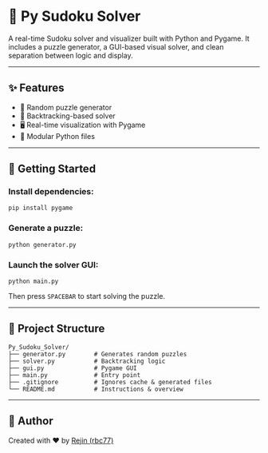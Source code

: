 # 🧩 Py Sudoku Solver

A real-time Sudoku solver and visualizer built with Python and Pygame. It includes a puzzle generator, a GUI-based visual solver, and clean separation between logic and display.

---

## ✨ Features

- 🔢 Random puzzle generator
- 🧠 Backtracking-based solver
- 🖥️ Real-time visualization with Pygame
- 📁 Modular Python files

---

## 🚀 Getting Started

### Install dependencies:
```
pip install pygame
```

### Generate a puzzle:
```
python generator.py
```

### Launch the solver GUI:
```
python main.py
```

Then press `SPACEBAR` to start solving the puzzle.

---

## 📁 Project Structure

```
Py_Sudoku_Solver/
├── generator.py        # Generates random puzzles
├── solver.py           # Backtracking logic
├── gui.py              # Pygame GUI
├── main.py             # Entry point
├── .gitignore          # Ignores cache & generated files
└── README.md           # Instructions & overview
```

---

## 🙌 Author

Created with ❤️ by [Rejin (rbc77)](https://github.com/rbc77)
